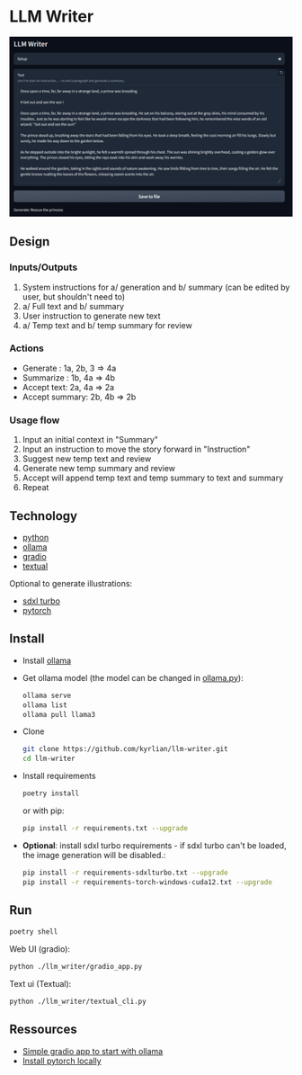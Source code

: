 # LLM Writer

![Screenshot](./images/Screenshot-v3b.png)

## Design
### Inputs/Outputs
1. System instructions for a/ generation and b/ summary (can be edited by user, but shouldn't need to)
2. a/ Full text and b/ summary
3. User instruction to generate new text  
4. a/ Temp text and b/ temp summary for review

### Actions
- Generate : 1a, 2b, 3 => 4a
- Summarize : 1b, 4a => 4b
- Accept text: 2a, 4a => 2a 
- Accept summary: 2b, 4b => 2b

### Usage flow
1. Input an initial context in "Summary"
2. Input an instruction to move the story forward in "Instruction"
3. Suggest new temp text and review
4. Generate new temp summary and review
5. Accept will append temp text and temp summary to text and summary
6. Repeat


## Technology
- [python](https://www.python.org/)
- [ollama](https://ollama.com/)
- [gradio](https://www.gradio.app/)
- [textual](https://textual.textualize.io/)
  
Optional to generate illustrations:
- [sdxl turbo](https://huggingface.co/stabilityai/sdxl-turbo)
- [pytorch](https://pytorch.org/)
  
## Install

- Install [ollama](https://ollama.com/)
- Get ollama model (the model can be changed in [ollama.py](./app/ollama.py)):
    ```sh
    ollama serve
    ollama list
    ollama pull llama3
    ```

- Clone
    ```sh
    git clone https://github.com/kyrlian/llm-writer.git
    cd llm-writer
    ```
- Install requirements

    ```sh
    poetry install
    ```

    or with pip:

    ```sh
    pip install -r requirements.txt --upgrade
    ```

- **Optional**: install sdxl turbo requirements - if sdxl turbo can't be loaded, the image generation will be disabled.:
    ```sh
    pip install -r requirements-sdxlturbo.txt --upgrade
    pip install -r requirements-torch-windows-cuda12.txt --upgrade
    ```

## Run

```sh
poetry shell
```

Web UI (gradio):
```sh
python ./llm_writer/gradio_app.py
```

Text ui (Textual):
```sh
python ./llm_writer/textual_cli.py
```

## Ressources

- [Simple gradio app to start with ollama](https://www.langchain.ca/blog/chatgpt-clone-with-ollama-gradio/)
- [Install pytorch locally](https://pytorch.org/get-started/locally/)